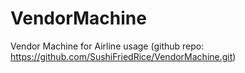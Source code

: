 # VendorMachine
Vendor Machine for Airline usage (github repo: https://github.com/SushiFriedRice/VendorMachine.git)


